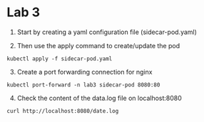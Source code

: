 # Lab 3

1. Start by creating a yaml configuration file (sidecar-pod.yaml)

2. Then use the apply command to create/update the pod

```console
kubectl apply -f sidecar-pod.yaml
```

3. Create a port forwarding connection for nginx
```console
kubectl port-forward -n lab3 sidecar-pod 8080:80
```

4. Check the content of the data.log file on localhost:8080
```console
curl http://localhost:8080/date.log
```

